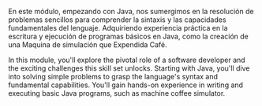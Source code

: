 En este módulo, empezando con Java, nos sumergimos en la resolución de problemas sencillos para comprender la sintaxis y las capacidades fundamentales del lenguaje. Adquiriendo experiencia práctica en la escritura y ejecución de programas básicos en Java, como la creación de una Maquina de simulación que Expendida Café.

In this module, you'll explore the pivotal role of a software developer and the exciting challenges this skill set unlocks. Starting with Java, you'll dive into solving simple problems to grasp the language's syntax and fundamental capabilities. You'll gain hands-on experience in writing and executing basic Java programs, such as machine coffee simulator.